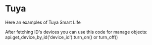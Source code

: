# Tuya
Here an examples of Tuya Smart Life

After fetching ID's devices you can use this code for manage objects:
api.get_device_by_id('device_id').turn_on() or turn_off()
